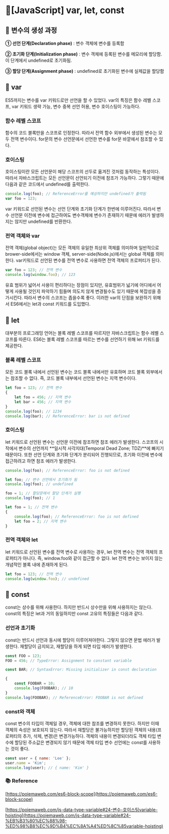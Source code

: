 # 🌼[JavaScript] var, let, const

## 🌼 변수의 생성 과정

**① 선언 단계(Declaration phase)** : 변수 객체에 변수를 등록함

**② 초기화 단계(Initialization phase)** : 변수 객체에 등록된 변수를 메모리에 할당함. 이 단계에서 undefined로 초기화됨.

**③ 할당 단계(Assignment phase)** : undefined로 초기화된 변수에 실제값을 할당함

## 🌼 var

ES5까지는 변수를 var 키워드로만 선언을 할 수 있었다. var의 특징은 함수 레벨 스코프, var 키워드 생략 가능, 변수 중복 선언 허용, 변수 호이스팅이 가능하다.

### 함수 레벨 스코프

함수의 코드 블록만을 스코프로 인정한다. 따라서 전역 함수 외부에서 생성된 변수는 모두 전역 변수이다. for문의 변수 선언문에서 선언한 변수를 for문 바깥에서 참조할 수 있다.

### 호이스팅

호이스팅이란 모든 선언문이 해당 스코프의 선두로 옮겨진 것처럼 동작하는 특성이다. 따라서 자바스크립트는 모든 선언문이 선언되기 이전에 참조가 가능하다. 그렇기 때문에 다음과 같은 코드에서 undefined를 출력한다.

```jsx
console.log(foo); // ReferenceError를 예상하지만 undefined가 출력됨
var foo = 123;
```

var 키워드로 선언된 변수는 선언 단계와 초기화 단계가 한번에 이루어진다. 따라서 변수 선언문 이전에 변수에 접근하여도 변수객체에 변수가 존재하기 때문에 에러가 발생하지는 않지만 undefined를 반환한다.

### 전역 객체와 var

전역 객체(global object)는 모든 객체의 유일한 최상위 객체를 의미하며 일반적으로 brower-side에서는 window 객체, server-side(Node.js)에서는 global 객체를 의미한다. var키워드로 선언된 변수를 전역 변수로 사용하면 전역 객체의 프로퍼티가 된다.

```jsx
var foo = 123; // 전역 변수
console.log(window.foo); // 123
```

유효 범위가 넓어서 사용이 편리하다는 장점이 있지만, 유효범위가 넓기에 어디에서 어떻게 사용될 것인지 파악하기 힘들며 의도치 않게 변경될수도 있기 때문에 복잡성을 증가시킨다. 따라서 변수의 스코프는 좁을수록 좋다. 이러한 var의 단점을 보완하기 위해서 ES6에서는 let과 const 키워드를 도입했다.

## 🌼 let

대부분의 프로그래밍 언어는 블록 레벨 스코프를 따르지만 자바스크립트는 함수 레벨 스코프를 따른다. ES6는 블록 레벨 스코프를 따르는 변수를 선언하기 위해 let 키워드를 제공한다.

### 블록 레벨 스코프

모든 코드 블록 내에서 선언된 변수는 코드 블록 내에서만 유효하며 코드 블록 외부에서는 참조할 수 없다. 즉, 코드 블록 내부에서 선언된 변수는 지역 변수이다.

```jsx
let foo = 123; // 전역 변수
{
	let foo = 456; // 지역 변수
	let bar = 456; // 지역 변수
}
console.log(foo); // 1234
console.log(bar); // ReferenceError: bar is not defined
```

### 호이스팅

let 키워드로 선언된 변수는 선언문 이전에 참조하면 참조 에러가 발생한다. 스코프의 시작에서 변수의 선언까지 **일시적 사각지대(Temporal Dead Zone; TDZ)**에 빠지기 때문이다. 또한 선언 단계와 초기화 단계가 분리되어 진행되므로, 초기화 이전에 변수에 접근하려고 하면 참조 에러가 발생한다.

```jsx
console.log(foo); // ReferenceError: foo is not defined

let foo; // 변수 선언에서 초기화가 됨
console.log(foo); // undefined

foo = 1; // 할당문에서 할당 단계가 실행
console.log(foo); // 1
```

```jsx
let foo = 1; // 전역 변수
{
	console.log(foo); // ReferenceError: foo is not defined
	let foo = 2; // 지역 변수
}
```

### 전역 객체와 let

let 키워드로 선언된 변수를 전역 변수로 사용하는 경우, let 전역 변수는 전역 객체의 프로퍼티가 아니다. 즉, window.foo와 같이 접근할 수 없다. let 전역 변수는 보이지 않는 개념적인 블록 내에 존재하게 된다.

```jsx
let foo = 123; // 전역 변수
console.log(window.foo); // undefined
```

## 🌼 const

const는 상수를 위해 사용한다. 하지만 반드시 상수만을 위해 사용하지는 않는다. const의 특징은 let과 거의 동일하지만 const 고유의 특징들은 다음과 같다.

### 선언과 초기화

const는 반드시 선언과 동시에 할당이 이루어져야한다. 그렇지 않으면 문법 에러가 발생한다. 재할당이 금지되고, 재할당을 하게 되면 타입 에러가 발생한다.

```jsx
const FOO = 123;
FOO = 456; // TypeError: Assignment to constant variable

const BAR; // SyntaxError: Missing initializer in const declaration

{
	const FOOBAR = 10;
	console.log(FOOBAR); // 10
}
console.log(FOOBAR); // ReferenceError: FOOBAR is not defined
```

### const와 객체

const 변수의 타입이 객체일 경우, 객체에 대한 참조를 변경하지 못한다. 하지만 이때 객체의 속성은 보호되지 않는다. 따라서 재할당은 불가능하지만 할당된 객체의 내용(프로퍼티의 추가, 삭제, 변경)은 변경가능하다. 객체의 내용이 변경되더라도 객체 타입 변수에 할당된 주소값은 변경되지 않기 때문에 객체 타입 변수 선언에는 const를 사용하는 것이 좋다. 

```jsx
const user = { name: 'Lee' };
user.name = 'Kim';
console.log(user); // { name: 'Kim' }
```

### 📚 Reference

[https://poiemaweb.com/es6-block-scope](https://poiemaweb.com/es6-block-scope)

[https://poiemaweb.com/js-data-type-variable#24-변수-호이스팅variable-hoisting](https://poiemaweb.com/js-data-type-variable#24-%EB%B3%80%EC%88%98-%ED%98%B8%EC%9D%B4%EC%8A%A4%ED%8C%85variable-hoisting)